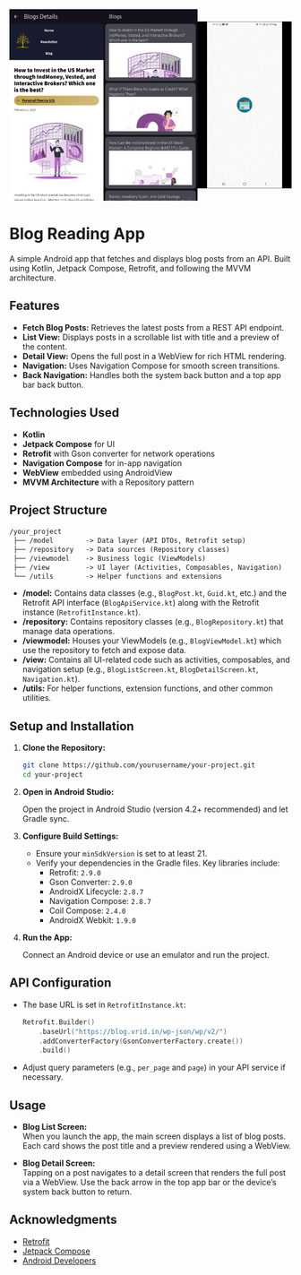 <div style="display: flex; justify-content: space-around; align-items: center;">
  <a href="Screenshot">
    <img src="media/blog1.jpg" alt="HomeScreen" width="200">
  </a>
  <a href="ScreenShot">
    <img src="media/blog2.jpg" alt="SignIn" width="200">
  </a>
    <a href="Gif">
    <img src="media/blogsvid.gif" alt="SignIn" width="200">
  </a>

</div>

# Blog Reading App

A simple Android app that fetches and displays blog posts from an API. Built using Kotlin, Jetpack Compose, Retrofit, and following the MVVM architecture.

## Features

- **Fetch Blog Posts:** Retrieves the latest posts from a REST API endpoint.
- **List View:** Displays posts in a scrollable list with title and a preview of the content.
- **Detail View:** Opens the full post in a WebView for rich HTML rendering.
- **Navigation:** Uses Navigation Compose for smooth screen transitions.
- **Back Navigation:** Handles both the system back button and a top app bar back button.

## Technologies Used

- **Kotlin**
- **Jetpack Compose** for UI
- **Retrofit** with Gson converter for network operations
- **Navigation Compose** for in-app navigation
- **WebView** embedded using AndroidView
- **MVVM Architecture** with a Repository pattern

## Project Structure

```
/your_project
 ├── /model        -> Data layer (API DTOs, Retrofit setup)
 ├── /repository   -> Data sources (Repository classes)
 ├── /viewmodel    -> Business logic (ViewModels)
 ├── /view         -> UI layer (Activities, Composables, Navigation)
 └── /utils        -> Helper functions and extensions
```

- **/model:** Contains data classes (e.g., `BlogPost.kt`, `Guid.kt`, etc.) and the Retrofit API interface (`BlogApiService.kt`) along with the Retrofit instance (`RetrofitInstance.kt`).
- **/repository:** Contains repository classes (e.g., `BlogRepository.kt`) that manage data operations.
- **/viewmodel:** Houses your ViewModels (e.g., `BlogViewModel.kt`) which use the repository to fetch and expose data.
- **/view:** Contains all UI-related code such as activities, composables, and navigation setup (e.g., `BlogListScreen.kt`, `BlogDetailScreen.kt`, `Navigation.kt`).
- **/utils:** For helper functions, extension functions, and other common utilities.

## Setup and Installation

1. **Clone the Repository:**

   ```bash
   git clone https://github.com/yourusername/your-project.git
   cd your-project
   ```

2. **Open in Android Studio:**

   Open the project in Android Studio (version 4.2+ recommended) and let Gradle sync.

3. **Configure Build Settings:**

   - Ensure your `minSdkVersion` is set to at least 21.
   - Verify your dependencies in the Gradle files. Key libraries include:
     - Retrofit: `2.9.0`
     - Gson Converter: `2.9.0`
     - AndroidX Lifecycle: `2.8.7`
     - Navigation Compose: `2.8.7`
     - Coil Compose: `2.4.0`
     - AndroidX Webkit: `1.9.0`

4. **Run the App:**

   Connect an Android device or use an emulator and run the project.

## API Configuration

- The base URL is set in `RetrofitInstance.kt`:

   ```kotlin
   Retrofit.Builder()
       .baseUrl("https://blog.vrid.in/wp-json/wp/v2/")
       .addConverterFactory(GsonConverterFactory.create())
       .build()
   ```

- Adjust query parameters (e.g., `per_page` and `page`) in your API service if necessary.

## Usage

- **Blog List Screen:**  
  When you launch the app, the main screen displays a list of blog posts. Each card shows the post title and a preview rendered using a WebView.
  
- **Blog Detail Screen:**  
  Tapping on a post navigates to a detail screen that renders the full post via a WebView. Use the back arrow in the top app bar or the device’s system back button to return.

## Acknowledgments

- [Retrofit](https://square.github.io/retrofit/)
- [Jetpack Compose](https://developer.android.com/jetpack/compose)
- [Android Developers](https://developer.android.com/)

